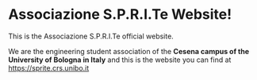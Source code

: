 # Associazione S.P.R.I.Te Website!

This is the Associazione S.P.R.I.Te official website.

We are the engineering student association of the **Cesena campus of the University of Bologna in Italy** and this is the website you can find at https://sprite.crs.unibo.it
